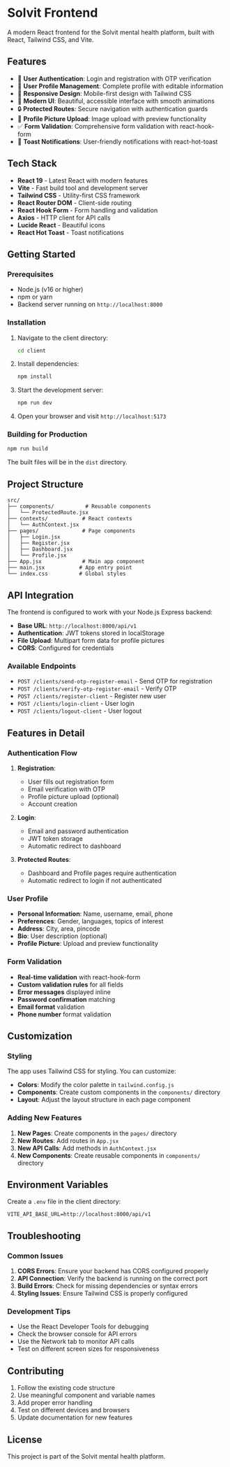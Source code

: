 # Solvit Frontend

A modern React frontend for the Solvit mental health platform, built with React, Tailwind CSS, and Vite.

## Features

- 🔐 **User Authentication**: Login and registration with OTP verification
- 👤 **User Profile Management**: Complete profile with editable information
- 📱 **Responsive Design**: Mobile-first design with Tailwind CSS
- 🎨 **Modern UI**: Beautiful, accessible interface with smooth animations
- 🔒 **Protected Routes**: Secure navigation with authentication guards
- 📸 **Profile Picture Upload**: Image upload with preview functionality
- ✅ **Form Validation**: Comprehensive form validation with react-hook-form
- 🔔 **Toast Notifications**: User-friendly notifications with react-hot-toast

## Tech Stack

- **React 19** - Latest React with modern features
- **Vite** - Fast build tool and development server
- **Tailwind CSS** - Utility-first CSS framework
- **React Router DOM** - Client-side routing
- **React Hook Form** - Form handling and validation
- **Axios** - HTTP client for API calls
- **Lucide React** - Beautiful icons
- **React Hot Toast** - Toast notifications

## Getting Started

### Prerequisites

- Node.js (v16 or higher)
- npm or yarn
- Backend server running on `http://localhost:8000`

### Installation

1. Navigate to the client directory:
   ```bash
   cd client
   ```

2. Install dependencies:
   ```bash
   npm install
   ```

3. Start the development server:
   ```bash
   npm run dev
   ```

4. Open your browser and visit `http://localhost:5173`

### Building for Production

```bash
npm run build
```

The built files will be in the `dist` directory.

## Project Structure

```
src/
├── components/          # Reusable components
│   └── ProtectedRoute.jsx
├── contexts/           # React contexts
│   └── AuthContext.jsx
├── pages/              # Page components
│   ├── Login.jsx
│   ├── Register.jsx
│   ├── Dashboard.jsx
│   └── Profile.jsx
├── App.jsx             # Main app component
├── main.jsx           # App entry point
└── index.css          # Global styles
```

## API Integration

The frontend is configured to work with your Node.js Express backend:

- **Base URL**: `http://localhost:8000/api/v1`
- **Authentication**: JWT tokens stored in localStorage
- **File Upload**: Multipart form data for profile pictures
- **CORS**: Configured for credentials

### Available Endpoints

- `POST /clients/send-otp-register-email` - Send OTP for registration
- `POST /clients/verify-otp-register-email` - Verify OTP
- `POST /clients/register-client` - Register new user
- `POST /clients/login-client` - User login
- `POST /clients/logout-client` - User logout

## Features in Detail

### Authentication Flow

1. **Registration**:
   - User fills out registration form
   - Email verification with OTP
   - Profile picture upload (optional)
   - Account creation

2. **Login**:
   - Email and password authentication
   - JWT token storage
   - Automatic redirect to dashboard

3. **Protected Routes**:
   - Dashboard and Profile pages require authentication
   - Automatic redirect to login if not authenticated

### User Profile

- **Personal Information**: Name, username, email, phone
- **Preferences**: Gender, languages, topics of interest
- **Address**: City, area, pincode
- **Bio**: User description (optional)
- **Profile Picture**: Upload and preview functionality

### Form Validation

- **Real-time validation** with react-hook-form
- **Custom validation rules** for all fields
- **Error messages** displayed inline
- **Password confirmation** matching
- **Email format** validation
- **Phone number** format validation

## Customization

### Styling

The app uses Tailwind CSS for styling. You can customize:

- **Colors**: Modify the color palette in `tailwind.config.js`
- **Components**: Create custom components in the `components/` directory
- **Layout**: Adjust the layout structure in each page component

### Adding New Features

1. **New Pages**: Create components in the `pages/` directory
2. **New Routes**: Add routes in `App.jsx`
3. **New API Calls**: Add methods in `AuthContext.jsx`
4. **New Components**: Create reusable components in `components/` directory

## Environment Variables

Create a `.env` file in the client directory:

```env
VITE_API_BASE_URL=http://localhost:8000/api/v1
```

## Troubleshooting

### Common Issues

1. **CORS Errors**: Ensure your backend has CORS configured properly
2. **API Connection**: Verify the backend is running on the correct port
3. **Build Errors**: Check for missing dependencies or syntax errors
4. **Styling Issues**: Ensure Tailwind CSS is properly configured

### Development Tips

- Use the React Developer Tools for debugging
- Check the browser console for API errors
- Use the Network tab to monitor API calls
- Test on different screen sizes for responsiveness

## Contributing

1. Follow the existing code structure
2. Use meaningful component and variable names
3. Add proper error handling
4. Test on different devices and browsers
5. Update documentation for new features

## License

This project is part of the Solvit mental health platform.
